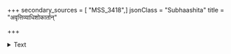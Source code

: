 +++
secondary_sources = [ "MSS_3418",]
jsonClass = "Subhaashita"
title = "अवृत्तिव्याधिशोकार्तान्"

+++

<details><summary>Text</summary>

अवृत्तिव्याधिशोकार्तान् अनुवर्तेत शक्तितः।  
आत्मवत्सततं पश्येद् अपि कीटपिपीलकाः॥
</details>
